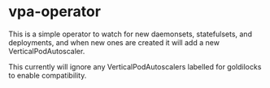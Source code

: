 # vpa-operator

This is a simple operator to watch for new daemonsets, statefulsets, and deployments, and when new ones are created it will add a new VerticalPodAutoscaler.

This currently will ignore any VerticalPodAutoscalers labelled for goldilocks to enable compatibility.
